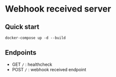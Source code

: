 # Webhook received server

## Quick start

```
docker-compose up -d --build
```

## Endpoints

- GET `/` : healthcheck
- POST `/` : webhook received endpoint
